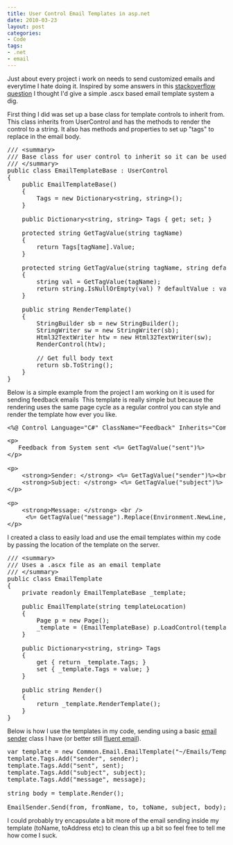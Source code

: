 ```yaml
---
title: User Control Email Templates in asp.net
date: 2010-03-23
layout: post
categories:
- Code
tags:
- .net
- email
---
```


Just about every project i work on needs to send customized emails and everytime I hate doing it. Inspired by some answers in this <a href="http://stackoverflow.com/questions/122784/hidden-net-base-class-library-classes/122967">stackoverflow question</a> I thought I'd give a simple .ascx based email template system a dig.

First thing I did was set up a base class for template controls to inherit from. This class inherits from UserControl and has the methods to render the control to a string. It also has methods and properties to set up "tags" to replace in the email body.
<pre class="prettyprint">/// &lt;summary&gt;
/// Base class for user control to inherit so it can be used as an email template
/// &lt;/summary&gt;
public class EmailTemplateBase : UserControl
{
    public EmailTemplateBase()
    {
        Tags = new Dictionary&lt;string, string&gt;();
    }

    public Dictionary&lt;string, string&gt; Tags { get; set; }

    protected string GetTagValue(string tagName)
    {
        return Tags[tagName].Value;
    }

    protected string GetTagValue(string tagName, string defaultValue)
    {
        string val = GetTagValue(tagName);
        return string.IsNullOrEmpty(val) ? defaultValue : val;
    }

    public string RenderTemplate()
    {
        StringBuilder sb = new StringBuilder();
        StringWriter sw = new StringWriter(sb);
        Html32TextWriter htw = new Html32TextWriter(sw);
        RenderControl(htw);

        // Get full body text
        return sb.ToString();
    }
}</pre>
Below is a simple example from the project I am working on it is used for sending feedback emails  This template is really simple but because the rendering uses the same page cycle as a regular control you can style and render the template how ever you like.
<pre class="prettyprint">&lt;%@ Control Language="C#" ClassName="Feedback" Inherits="Common.Email.EmailTemplateBase" %&gt;</pre>
<pre class="prettyprint">&lt;p&gt;
   Feedback from System sent &lt;%= GetTagValue("sent")%&gt;
&lt;/p&gt;

&lt;p&gt;
    &lt;strong&gt;Sender: &lt;/strong&gt; &lt;%= GetTagValue("sender")%&gt;&lt;br /&gt;
    &lt;strong&gt;Subject: &lt;/strong&gt; &lt;%= GetTagValue("subject")%&gt;
&lt;/p&gt;

&lt;p&gt;
    &lt;strong&gt;Message: &lt;/strong&gt; &lt;br /&gt;
     &lt;%= GetTagValue("message").Replace(Environment.NewLine, "&lt;br /&gt;")%&gt;
&lt;/p&gt;</pre>
I created a class to easily load and use the email templates within my code by passing the location of the template on the server.
<pre class="prettyprint">/// &lt;summary&gt;
/// Uses a .ascx file as an email template
/// &lt;/summary&gt;
public class EmailTemplate
{
    private readonly EmailTemplateBase _template;

    public EmailTemplate(string templateLocation)
    {
        Page p = new Page();
        _template = (EmailTemplateBase) p.LoadControl(templateLocation);
    }

    public Dictionary&lt;string, string&gt; Tags
    {
        get { return _template.Tags; }
        set { _template.Tags = value; }
    }

    public string Render()
    {
        return _template.RenderTemplate();
    }
}</pre>
Below is how I use the templates in my code, sending using a basic <a title="c# email sender" href="http://lukencode.com/2010/04/08/synchronous-asynchronous-email-sender/">email sender</a> class I have (or better still <a title=".net fluent emal" href="http://lukencode.com/2010/04/11/fluent-email-in-net/">fluent email</a>).
<pre class="prettyprint">var template = new Common.Email.EmailTemplate("~/Emails/Templates/Feedback.ascx");
template.Tags.Add("sender", sender);
template.Tags.Add("sent", sent);
template.Tags.Add("subject", subject);
template.Tags.Add("message", message);

string body = template.Render();

EmailSender.Send(from, fromName, to, toName, subject, body);</pre>
I could probably try encapsulate a bit more of the email sending inside my template (toName, toAddress etc) to clean this up a bit so feel free to tell me how come I suck.